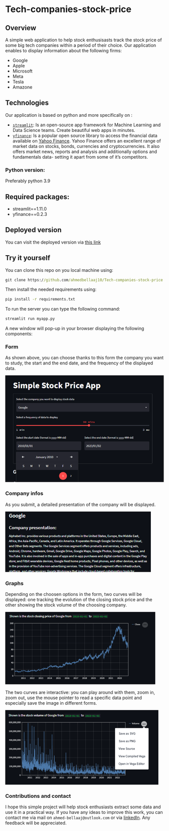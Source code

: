 # Tech-companies-stock-price
## Overview
A simple web application to help stock enthusisasts track the stock price of some big tech companies within a period of their choice.
Our application enables to display information about the following firms:
* Google
* Apple
* Microsoft
* Meta
* Tesla
* Amazone
## Technologies
Our application is based on python and more specifically on :
* [`streamlit`](https://streamlit.io/): Is an open-source app framework for Machine Learning and Data Science teams. Create beautiful web apps in minutes.
* [`yfinance`](https://pypi.org/project/yfinance/): Is a popular open source library to access the financial data available on [Yahoo Finance](https://finance.yahoo.com/). Yahoo Finance offers an excellent range of market data on stocks, bonds, currencies and cryptocurrencies. It also offers market news, reports and analysis and additionally options and fundamentals data- setting it apart from some of it’s competitors.
### Python version: 
Preferably python 3.9
## Required packages:
* streamlit==1.11.0
* yfinance==0.2.3
## Deployed version
You can visit the deployed version via [this link](https://ahmedbellaaj10-tech-companies-stock-price-myapp-ov72sg.streamlit.app/)
## Try it yourself
You can clone this repo on you local machine using:
```cmd
git clone https://github.com/ahmedbellaaj10/Tech-companies-stock-price.git
```
Then install the needed requirements using:
```cmd
pip install -r requirements.txt
```
To run the server you can type the following command:
```cmd
streamlit run myapp.py
```
A new window will pop-up in your browser displaying the following components:
### Form
As shown above, you can choose thanks to this form the company you want to study, the start and the end date, and the frequency of the displayed data.

![image](images/from.png)

### Company infos

As you submit, a detailed presentation of the company will be displayed.

![image](images/infos.png)

### Graphs
Depending on the choosen options in the form, two curves will be displayed: one tracking the evolution of the closing stock price and the other showing the stock volume of the choosing company.

![image](images/courbe.png)

The two curves are interactive: you can play around with them, zoom in, zoom out, use the mouse pointer to read a specific data point and especially save the image in different forms.

![image](images/interactive.png)

### Contributions and contact
I hope this simple project will help stock enthusiasts extract some data and use it in a practical way.
If you have any ideas to improve this work, you can contact me via mail on ```ahmed-bellaaj@outlook.com``` or via [linkedIn](https://www.linkedin.com/in/ahmed-bellaaj/).
Any feedback will be appreciated.

